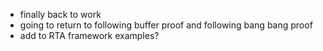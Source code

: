 - finally back to work
- going to return to following buffer proof and following bang bang proof
- add to RTA framework examples?
